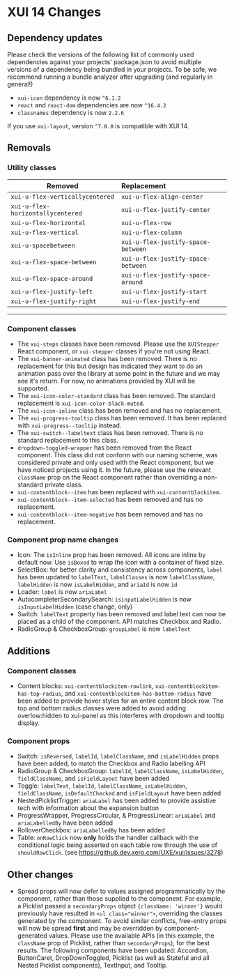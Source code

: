 # XUI 14 Changes

## Dependency updates

Please check the versions of the following list of commonly used dependencies against your projects' package.json
to avoid multiple versions of a dependency being bundled in your projects. To be safe, we recommend running
a bundle analyzer after upgrading (and regularly in general!)

* `xui-icon` dependency is now `^6.1.2`
* `react` and `react-dom` dependencies are now `^16.4.2`
* `classnames` dependency is now `2.2.6`

If you use `xui-layout`, version `^7.0.0` is compatible with XUI 14.

## Removals

### Utility classes

| Removed       | Replacement    |
| ------------- | :------------- |
| `xui-u-flex-verticallycentered` | `xui-u-flex-align-center` |
| `xui-u-flex-horizontallycentered` | `xui-u-flex-justify-center` |
| `xui-u-flex-horizontal` | `xui-u-flex-row` |
| `xui-u-flex-vertical` | `xui-u-flex-column` |
| `xui-u-spacebetween` | `xui-u-flex-justify-space-between` |
| `xui-u-flex-space-between` | `xui-u-flex-justify-space-between` |
| `xui-u-flex-space-around` | `xui-u-flex-justify-space-around` |
| `xui-u-flex-justify-left` | `xui-u-flex-justify-start` |
| `xui-u-flex-justify-right` | `xui-u-flex-justify-end` |

---

### Component classes

* The `xui-steps` classes have been removed. Please use the `XUIStepper` React component, or `xui-stepper` classes if you're not using React.
* The `xui-banner-animated` class has been removed. There is no replacement for this but design has indicated they want to do an animation pass over the library at some point in the future and we may see it's return. For now, no animations provided by XUI will be supported.
* The `xui-icon-color-standard` class has been removed. The standard replacement is `xui-icon-color-black-muted`.
* The `xui-icon-inline` class has been removed and has no replacement.
* The `xui-progress-tooltip` class has been removed. It has been replaced with `xui-progress--tooltip` instead.
* The `xui-switch--labeltext` class has been removed. There is no standard replacement to this class.
* `dropdown-toggled-wrapper` has been removed from the React component. This class did not conform with our naming scheme, was considered private and only used with the React component, but we have noticed projects using it. In the future, please use the relevant `className` prop on the React component rather than overriding a non-standard private class.
* `xui-contentblock--item` has been replaced with `xui-contentblockitem`.
* `xui-contentblock--item-selected` has been removed and has no replacement.
* `xui-contentblock--item-negative` has been removed and has no replacement.

### Component prop name changes

* Icon: The `isInline` prop has been removed. All icons are inline by default now. Use `isBoxed` to wrap the icon with a container of fixed size.
* SelectBox: for better clarity and consistency across components, `label` has been updated to `labelText`, `labelClasses` is now `labelClassName`, `labelHidden` is now `isLabelHidden`, and `ariaId` is now `id`
* Loader: `label` is now `ariaLabel`
* AutocompleterSecondarySearch: `isinputLabelHidden` is now `isInputLabelHidden` (case change, only)
* Switch: `labelText` property has been removed and label text can now be placed as a child of the component. API matches Checkbox and Radio.
* RadioGroup & CheckboxGroup: `groupLabel` is now `labelText`

## Additions

### Component classes

* Content blocks: `xui-contentblockitem-rowlink`, `xui-contentblockitem-has-top-radius`, and `xui-contentblockitem-has-bottom-radius` have been added to provide hover styles for an entire content block row. The top and bottom radius classes were added to avoid adding overlow:hidden to xui-panel as this interferes with dropdown and tooltip display.

### Component props

* Switch: `isReversed`, `labelId`, `labelClassName`, and `isLabelHidden` props have been added, to match the Checkbox and Radio labelling API
* RadioGroup & CheckboxGroup: `labelId`, `labelClassName`, `isLabelHidden`, `fieldClassName`, and `isFieldLayout` have been added
* Toggle: `labelText`, `labelId`, `labelClassName`, `isLabelHidden`, `fieldClassName`, `isDefaultChecked` and `isFieldLayout` have been added
* NestedPicklistTrigger: `ariaLabel` has been added to provide assistive tech with information about the expansion button
* ProgressWrapper, ProgressCircular, & ProgressLinear: `ariaLabel` and `ariaLabelledBy` have been added
* RolloverCheckbox: `ariaLabelledBy` has been added
* Table: `onRowClick` now **only** holds the handler callback with the conditional logic being asserted on each table row through the use of `shouldRowClick`. (see https://github.dev.xero.com/UXE/xui/issues/3278)

## Other changes

* Spread props will now defer to values assigned programmatically by the component, rather than those supplied to the component. For example, a Picklist passed a `secondaryProps` object `{className: 'winner'}` would previously have resulted in `<ul class="winner">`, overriding the classes generated by the component. To avoid similar conflicts, free-entry props will now be spread **first** and may be overridden by component-generated values. Please use the available APIs (in this example, the `className` prop of Picklist, rather than `secondaryProps`), for the best results. The following components have been updated: Accordion, ButtonCaret, DropDownToggled, Picklist (as well as Stateful and all Nested Picklist components), TextInput, and Tooltip.
